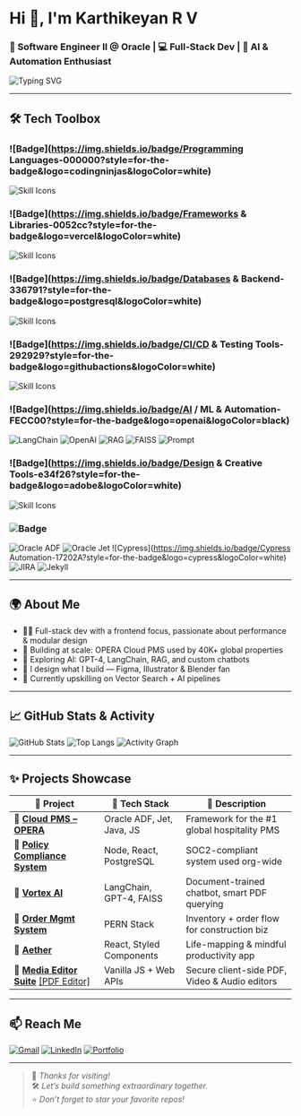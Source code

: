 # Hi 👋, I'm Karthikeyan R V  
### 🚀 Software Engineer II @ Oracle | 💻 Full-Stack Dev | 🤖 AI & Automation Enthusiast

![Typing SVG](https://readme-typing-svg.demolab.com?font=Fira+Code&pause=1000&color=37BCF6&width=500&lines=Engineer+by+day%2C+Creator+by+night.;Building+scalable+apps+%F0%9F%9A%80;AI%2C+Design+%26+Dev+%F0%9F%92%BB+%2B+%F0%9F%A4%96;Let%E2%80%99s+build+something+amazing!)

---

## 🛠️ Tech Toolbox

### ![Badge](https://img.shields.io/badge/Programming Languages-000000?style=for-the-badge&logo=codingninjas&logoColor=white)

![Skill Icons](https://skillicons.dev/icons?i=ts,js,java,py,cpp,c,sql,html,css,scss&theme=light)

### ![Badge](https://img.shields.io/badge/Frameworks & Libraries-0052cc?style=for-the-badge&logo=vercel&logoColor=white)

![Skill Icons](https://skillicons.dev/icons?i=react,redux,nextjs,nodejs,flask&theme=light)

### ![Badge](https://img.shields.io/badge/Databases & Backend-336791?style=for-the-badge&logo=postgresql&logoColor=white)

![Skill Icons](https://skillicons.dev/icons?i=postgres,mongodb,firebase&theme=light)

### ![Badge](https://img.shields.io/badge/CI/CD & Testing Tools-292929?style=for-the-badge&logo=githubactions&logoColor=white)

![Skill Icons](https://skillicons.dev/icons?i=git,selenium,jest,jenkins&theme=light)

### ![Badge](https://img.shields.io/badge/AI / ML & Automation-FECC00?style=for-the-badge&logo=openai&logoColor=black)

![LangChain](https://img.shields.io/badge/LangChain-5/10-informational?style=for-the-badge&logo=python&logoColor=white)
![OpenAI](https://img.shields.io/badge/OpenAI%20API-5/10-ff69b4?style=for-the-badge&logo=openai&logoColor=white)
![RAG](https://img.shields.io/badge/RAG%20Pipelines-5/10-yellowgreen?style=for-the-badge)
![FAISS](https://img.shields.io/badge/FAISS%20VectorDB-5/10-blueviolet?style=for-the-badge)
![Prompt](https://img.shields.io/badge/Prompt%20Engineering-5/10-success?style=for-the-badge)

### ![Badge](https://img.shields.io/badge/Design & Creative Tools-e34f26?style=for-the-badge&logo=adobe&logoColor=white)

![Skill Icons](https://skillicons.dev/icons?i=figma,xd,ai,blender&theme=light)

### ![Badge](https://img.shields.io/badge/Others-777BB4?style=for-the-badge&logo=oracle&logoColor=white)

![Oracle ADF](https://img.shields.io/badge/Oracle%20ADF-lightgrey?style=for-the-badge&logo=oracle)
![Oracle Jet](https://img.shields.io/badge/OracleJet-darkred?style=for-the-badge&logo=oracle)
![Cypress](https://img.shields.io/badge/Cypress Automation-17202A?style=for-the-badge&logo=cypress&logoColor=white)
![JIRA](https://img.shields.io/badge/JIRA-0052CC?style=for-the-badge&logo=jira&logoColor=white)
![Jekyll](https://img.shields.io/badge/Jekyll-CC0000?style=for-the-badge&logo=jekyll&logoColor=white)

---

## 🌍 About Me

- 👨‍💻 Full-stack dev with a frontend focus, passionate about performance & modular design  
- 🏨 Building at scale: OPERA Cloud PMS used by 40K+ global properties  
- 🧠 Exploring AI: GPT-4, LangChain, RAG, and custom chatbots  
- 🎨 I design what I build — Figma, Illustrator & Blender fan  
- 🌱 Currently upskilling on Vector Search + AI pipelines  

---

## 📈 GitHub Stats & Activity

![GitHub Stats](https://github-readme-stats.vercel.app/api?username=KarthikeyanRV2601&show_icons=true&theme=radical&hide_border=true)
![Top Langs](https://github-readme-stats.vercel.app/api/top-langs/?username=KarthikeyanRV2601&layout=compact&theme=radical&hide_border=true)
![Activity Graph](https://github-readme-activity-graph.vercel.app/graph?username=KarthikeyanRV2601&theme=react-dark&hide_border=true&area=true)

---

## ✨ Projects Showcase

| 🚀 Project | 🧰 Tech Stack | 📌 Description |
|--------|------------|-------------|
| 🔗 [**Cloud PMS – OPERA**](https://www.oracle.com/in/hospitality/hotel-property-management/hotel-pms-software/) | Oracle ADF, Jet, Java, JS | Framework for the #1 global hospitality PMS |
| 🔗 [**Policy Compliance System**](https://docs.google.com/document/d/1UgFN7qpVdGrDzPuNyUg97LLtxXgkvLk8vITuKfN3IxM/edit?usp=sharing) | Node, React, PostgreSQL | SOC2-compliant system used org-wide |
| 🔗 [**Vortex AI**](https://github.com/KarthikeyanRV2601/Vortex-AI/tree/main) | LangChain, GPT-4, FAISS | Document-trained chatbot, smart PDF querying |
| 🔗 [**Order Mgmt System**](https://contra.com/p/7g2mWsbR-order-management-system) | PERN Stack | Inventory + order flow for construction biz |
| 🔗 [**Aether**](https://contra.com/p/NUoYZ2BM-aether) | React, Styled Components | Life-mapping & mindful productivity app |
| 🔗 [**Media Editor Suite**](https://contra.com/p/AEMYlRUU-safe-video-kit-secure-and-seamless-video-editing-and-sharing) [[PDF Editor]](https://contra.com/p/gBUYWE3R-safe-pdf-kit-empowering-secure-and-seamless-pdf-editing) | Vanilla JS + Web APIs | Secure client-side PDF, Video & Audio editors |

---

## 📫 Reach Me

[![Gmail](https://img.shields.io/badge/Gmail-EA4335?style=for-the-badge&logo=gmail&logoColor=white)](mailto:karthikeyan.r.v.2601@gmail.com)
[![LinkedIn](https://img.shields.io/badge/LinkedIn-0072b1?style=for-the-badge&logo=linkedin&logoColor=white)](https://www.linkedin.com/in/karthikeyan-r-v-549b861b6/)
[![Portfolio](https://img.shields.io/badge/Portfolio-000000?style=for-the-badge&logo=internet-explorer&logoColor=white)](https://karthikeyan-r-v-portfolio.netlify.app/)

---

> 🌟 *Thanks for visiting!*  
> 🛠️ *Let’s build something extraordinary together.*  
> ⭐️ *Don’t forget to star your favorite repos!*
